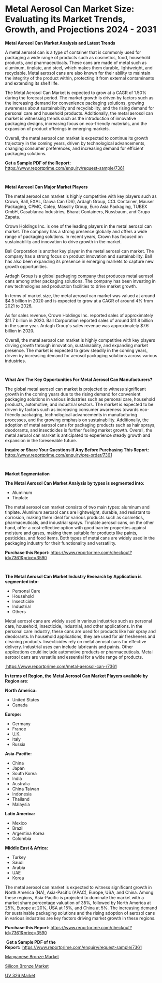 <p><h1>Metal Aerosol Can Market Size: Evaluating its Market Trends, Growth, and Projections 2024 - 2031</h1></p><p><strong>Metal Aerosol Can Market Analysis and Latest Trends</strong></p>
<p><p>A metal aerosol can is a type of container that is commonly used for packaging a wide range of products such as cosmetics, food, household products, and pharmaceuticals. These cans are made of metal such as aluminum, tinplate, and steel, which makes them durable, lightweight, and recyclable. Metal aerosol cans are also known for their ability to maintain the integrity of the product within, protecting it from external contaminants and extending its shelf life.</p><p>The Metal Aerosol Can Market is expected to grow at a CAGR of 1.50% during the forecast period. The market growth is driven by factors such as the increasing demand for convenience packaging solutions, growing awareness about sustainability and recyclability, and the rising demand for personal care and household products. Additionally, the metal aerosol can market is witnessing trends such as the introduction of innovative packaging designs, increasing focus on eco-friendly materials, and the expansion of product offerings in emerging markets.</p><p>Overall, the metal aerosol can market is expected to continue its growth trajectory in the coming years, driven by technological advancements, changing consumer preferences, and increasing demand for efficient packaging solutions.</p></p>
<p><strong>Get a Sample PDF of the Report:&nbsp;</strong> <a href="https://www.reportprime.com/enquiry/request-sample/7361">https://www.reportprime.com/enquiry/request-sample/7361</a></p>
<p>&nbsp;</p>
<p><strong>Metal Aerosol Can Major Market Players</strong></p>
<p><p>The metal aerosol can market is highly competitive with key players such as Crown, Ball, EXAL, Daiwa Can (DS), Ardagh Group, CCL Container, Mauser Packaging, CPMC, Colep, Massilly Group, Euro Asia Packaging, TUBEX GmbH, Casablanca Industries, Bharat Containers, Nussbaum, and Grupo Zapata. </p><p>Crown Holdings Inc. is one of the leading players in the metal aerosol can market. The company has a strong presence globally and offers a wide range of packaging solutions. In recent years, Crown has focused on sustainability and innovation to drive growth in the market. </p><p>Ball Corporation is another key player in the metal aerosol can market. The company has a strong focus on product innovation and sustainability. Ball has also been expanding its presence in emerging markets to capture new growth opportunities. </p><p>Ardagh Group is a global packaging company that produces metal aerosol cans among other packaging solutions. The company has been investing in new technologies and production facilities to drive market growth. </p><p>In terms of market size, the metal aerosol can market was valued at around $4.5 billion in 2020 and is expected to grow at a CAGR of around 4% from 2021 to 2026. </p><p>As for sales revenue, Crown Holdings Inc. reported sales of approximately $11.7 billion in 2020. Ball Corporation reported sales of around $11.8 billion in the same year. Ardagh Group's sales revenue was approximately $7.6 billion in 2020. </p><p>Overall, the metal aerosol can market is highly competitive with key players driving growth through innovation, sustainability, and expanding market presence. The market is expected to grow steadily in the coming years, driven by increasing demand for aerosol packaging solutions across various industries.</p></p>
<p>&nbsp;</p>
<p><strong>What Are The Key Opportunities For Metal Aerosol Can Manufacturers?</strong></p>
<p><p>The global metal aerosol can market is projected to witness significant growth in the coming years due to the rising demand for convenient packaging solutions in various industries such as personal care, household products, automotive, and industrial sectors. The market is expected to be driven by factors such as increasing consumer awareness towards eco-friendly packaging, technological advancements in manufacturing processes, and the growing emphasis on sustainability. Additionally, the adoption of metal aerosol cans for packaging products such as hair sprays, deodorants, and insecticides is further fueling market growth. Overall, the metal aerosol can market is anticipated to experience steady growth and expansion in the foreseeable future.</p></p>
<p><strong>Inquire or Share Your Questions If Any Before Purchasing This Report:</strong> <a href="https://www.reportprime.com/enquiry/pre-order/7361">https://www.reportprime.com/enquiry/pre-order/7361</a></p>
<p>&nbsp;</p>
<p><strong>Market Segmentation</strong></p>
<p><strong>The Metal Aerosol Can Market Analysis by types is segmented into:</strong></p>
<p><ul><li>Aluminum</li><li>Tinplate</li></ul></p>
<p><p>The metal aerosol can market consists of two main types: aluminum and tinplate. Aluminum aerosol cans are lightweight, durable, and resistant to corrosion, making them ideal for various products such as cosmetics, pharmaceuticals, and industrial sprays. Tinplate aerosol cans, on the other hand, offer a cost-effective option with good barrier properties against moisture and gases, making them suitable for products like paints, pesticides, and food items. Both types of metal cans are widely used in the packaging industry for their functionality and versatility.</p></p>
<p><strong>Purchase this Report:&nbsp;</strong><a href="https://www.reportprime.com/checkout?id=7361&price=3590">https://www.reportprime.com/checkout?id=7361&price=3590</a></p>
<p>&nbsp;</p>
<p><strong>The Metal Aerosol Can Market Industry Research by Application is segmented into:</strong></p>
<p><ul><li>Personal Care</li><li>Household</li><li>Insecticide</li><li>Industrial</li><li>Others</li></ul></p>
<p><p>Metal aerosol cans are widely used in various industries such as personal care, household, insecticide, industrial, and other applications. In the personal care industry, these cans are used for products like hair spray and deodorants. In household applications, they are used for air fresheners and cleaning products. Insecticides rely on metal aerosol cans for effective delivery. Industrial uses can include lubricants and paints. Other applications could include automotive products or pharmaceuticals. Metal aerosol cans are versatile and essential for a wide range of products.</p></p>
<p><a href="https://www.reportprime.com/metal-aerosol-can-r7361">&nbsp;https://www.reportprime.com/metal-aerosol-can-r7361</a></p>
<p><strong>In terms of Region, the Metal Aerosol Can Market Players available by Region are:</strong></p>
<p>
    <p> <strong> North America: </strong>
        <ul>
            <li>United States</li>
            <li>Canada</li>
        </ul>
        </p> 
    <p> <strong> Europe: </strong>
        <ul>
            <li>Germany</li>
            <li>France</li>
            <li>U.K.</li>
            <li>Italy</li>
            <li>Russia</li>
        </ul>
        </p> 
    <p> <strong> Asia-Pacific: </strong>
        <ul>
            <li>China</li>
            <li>Japan</li>
            <li>South Korea</li>
            <li>India</li>
            <li>Australia</li>
            <li>China Taiwan</li>
            <li>Indonesia</li>
            <li>Thailand</li>
            <li>Malaysia</li>
        </ul>
        </p> 
    <p> <strong> Latin America: </strong>
        <ul>
            <li>Mexico</li>
            <li>Brazil</li>
            <li>Argentina Korea</li>
            <li>Colombia</li>
        </ul>
        </p> 
    <p> <strong> Middle East & Africa: </strong>
        <ul>
            <li>Turkey</li>
            <li>Saudi</li>
            <li>Arabia</li>
            <li>UAE</li>
            <li>Korea</li>
        </ul>
    </p>
    </p>
<p><p>The metal aerosol can market is expected to witness significant growth in North America (NA), Asia-Pacific (APAC), Europe, USA, and China. Among these regions, Asia-Pacific is projected to dominate the market with a market share percentage valuation of 35%, followed by North America at 25%, Europe at 20%, USA at 15%, and China at 5%. The increasing demand for sustainable packaging solutions and the rising adoption of aerosol cans in various industries are key factors driving market growth in these regions.</p></p>
<p><strong>Purchase this Report: </strong><a href="https://www.reportprime.com/checkout?id=7361&price=3590">https://www.reportprime.com/checkout?id=7361&price=3590</a></p>
<p>&nbsp;<strong>Get a Sample PDF of the Report:&nbsp;&nbsp;</strong><a href="https://www.reportprime.com/enquiry/request-sample/7361">https://www.reportprime.com/enquiry/request-sample/7361</a></p>
<p><strong></strong></p>
<p><p><a href="https://www.linkedin.com/pulse/manganese-bronze-market-research-report-provides-critical-fwuyc?trackingId=vM7HJzEXkbLMkrDmnppE5Q%3D%3D">Manganese Bronze Market</a></p><p><a href="https://www.linkedin.com/pulse/global-silicon-bronze-market-size-trends-insights-projections-ykifc?trackingId=Z%2Fk87m8D2hBWPVoBvwDFVA%3D%3D">Silicon Bronze Market</a></p><p><a href="https://www.linkedin.com/pulse/uv-326-market-research-report-provides-thorough-industry-k4a5e?trackingId=eRNE9NH0vPEqdEzfQPNLZA%3D%3D">UV 326 Market</a></p></p>